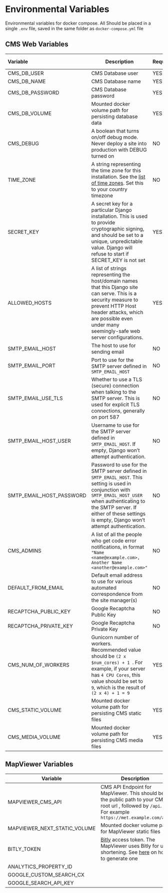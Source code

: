 # Environmental Variables

Environmental variables for docker compose. All Should be placed in a single `.env` file, saved in the same folder
as `docker-compose.yml` file

## CMS Web Variables

| Variable                     | Description                                                                                                                                                                                                                                          | Required | Default | More Details                                                                                          |
|:-----------------------------|------------------------------------------------------------------------------------------------------------------------------------------------------------------------------------------------------------------------------------------------------|:---------|:--------|:------------------------------------------------------------------------------------------------------|
| CMS_DB_USER                  | CMS Database user                                                                                                                                                                                                                                    | YES      |         |                                                                                                       |
| CMS_DB_NAME                  | CMS Database name                                                                                                                                                                                                                                    | YES      |         |                                                                                                       |
| CMS_DB_PASSWORD              | CMS Database password                                                                                                                                                                                                                                | YES      |         |
| CMS_DB_VOLUME                | Mounted docker volume path for persisting database data                                                                                                                                                                                              | YES      |         |                                                                                                       |
| CMS_DEBUG                    | A boolean that turns on/off debug mode. Never deploy a site into production with DEBUG turned on                                                                                                                                                     | NO       | False   |                                                                                                       |
| TIME_ZONE                    | A string representing the time zone for this installation. See the [list of time zones](https://en.wikipedia.org/wiki/List_of_tz_database_time_zones). Set this to your country timezone                                                             | NO       | UTC     | [List of tz database time zones](https://en.wikipedia.org/wiki/List_of_tz_database_time_zones)        |
| SECRET_KEY                   | A secret key for a particular Django installation. This is used to provide cryptographic signing, and should be set to a unique, unpredictable value. Django will refuse to start if SECRET_KEY is not set                                           | YES      |         |                                                                                                       |
| ALLOWED_HOSTS                | A list of strings representing the host/domain names that this Django site can serve. This is a security measure to prevent HTTP Host header attacks, which are possible even under many seemingly-safe web server configurations.                   | YES      |         | [Django Allowed Hosts](https://docs.djangoproject.com/en/4.2/ref/settings/#std-setting-ALLOWED_HOSTS) |                                                                                                                                                                                                                          |          |         |                                                                                                       |
| SMTP_EMAIL_HOST              | The host to use for sending email                                                                                                                                                                                                                    | NO       |         |                                                                                                       |
| SMTP_EMAIL_PORT              | Port to use for the SMTP server defined in `SMTP_EMAIL_HOST`                                                                                                                                                                                         | NO       | 25      |                                                                                                       |
| SMTP_EMAIL_USE_TLS           | Whether to use a TLS (secure) connection when talking to the SMTP server. This is used for explicit TLS connections, generally on port 587                                                                                                           | NO       | True    |                                                                                                       |
| SMTP_EMAIL_HOST_USER         | Username to use for the SMTP server defined in `SMTP_EMAIL_HOST`. If empty, Django won’t attempt authentication.                                                                                                                                     | NO       |         |                                                                                                       |
| SMTP_EMAIL_HOST_PASSWORD     | Password to use for the SMTP server defined in `SMTP_EMAIL_HOST`. This setting is used in conjunction with `SMTP_EMAIL_HOST_USER` when authenticating to the SMTP server. If either of these settings is empty, Django won’t attempt authentication. | NO       |         |                                                                                                       |
| CMS_ADMINS                   | A list of all the people who get code error notifications, in format `"Name <name@example.com>, Another Name <another@example.com>"`                                                                                                                 | NO       |         |                                                                                                       |
| DEFAULT_FROM_EMAIL           | Default email address to use for various automated correspondence from the site manager(s)                                                                                                                                                           | NO       |         |                                                                                                       |
| RECAPTCHA_PUBLIC_KEY         | Google Recaptcha Public Key                                                                                                                                                                                                                          | NO       |         |                                                                                                       |
| RECAPTCHA_PRIVATE_KEY        | Google Recaptcha Private Key                                                                                                                                                                                                                         | NO       |         |                                                                                                       |
| CMS_NUM_OF_WORKERS           | Gunicorn number of workers. Recommended value should be `(2 x $num_cores) + 1 `. For example, if your server has `4 CPU Cores`, this value should be set to `9`, which is the result of `(2 x 4) + 1 = 9`                                            | YES      |         | [Gunicorn Workers details](https://docs.gunicorn.org/en/latest/design.html#how-many-workers)          |
| CMS_STATIC_VOLUME            | Mounted docker volume path for persisting CMS static files                                                                                                                                                                                           | YES      |         |                                                                                                       |
| CMS_MEDIA_VOLUME             | Mounted docker volume path for persisting CMS media files                                                                                                                                                                                            | YES      |         |                                                                                                       |

## MapViewer Variables

| Variable                     | Description                                                                                                                                                                          |
|------------------------------|--------------------------------------------------------------------------------------------------------------------------------------------------------------------------------------|
| MAPVIEWER_CMS_API            | CMS API Endpoint for MapViewer. This should be the public path to your CMS root url , followed by `/api`. For example `https://met.example.com/api`                                  |
| MAPVIEWER_NEXT_STATIC_VOLUME | Mounted docker volume path for MapViewer static files                                                                                                                                |
| BITLY_TOKEN                  | [Bitly](https://bitly.com/) access token. The MapViewer uses Bitly for url shortening. See [here](https://dev.bitly.com/docs/getting-started/authentication/) on how to generate one |
| ANALYTICS_PROPERTY_ID        |                                                                                                                                                                                      |
| GOOGLE_CUSTOM_SEARCH_CX      |                                                                                                                                                                                      |
| GOOGLE_SEARCH_API_KEY        |                                                                                                                                                                                      |